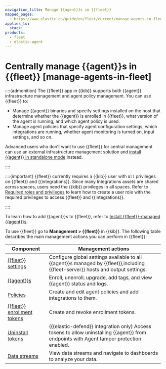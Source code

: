 ```yaml
---
navigation_title: Manage {{agent}}s in {{fleet}}
mapped_pages:
  - https://www.elastic.co/guide/en/fleet/current/manage-agents-in-fleet.html
applies_to:
  stack:
products:
  - fleet
  - elastic-agent
---
```


# Centrally manage {{agent}}s in {{fleet}} [manage-agents-in-fleet]


::::{admonition}
The {{fleet}} app in {{kib}} supports both {{agent}} infrastructure management and agent policy management. You can use {{fleet}} to:

* Manage {{agent}} binaries and specify settings installed on the host that determine whether the {{agent}} is enrolled in {{fleet}}, what version of the agent is running, and which agent policy is used.
* Manage agent policies that specify agent configuration settings, which integrations are running, whether agent monitoring is turned on, input settings, and so on.

Advanced users who don’t want to use {{fleet}} for central management can use an external infrastructure management solution and [install {{agent}} in standalone mode](/reference/fleet/install-standalone-elastic-agent.md) instead.

::::


::::{important}
{{fleet}} currently requires a {{kib}} user with `All` privileges on {{fleet}} and {{integrations}}. Since many Integrations assets are shared across spaces, users need the {{kib}} privileges in all spaces. Refer to [Required roles and privileges](/reference/fleet/fleet-roles-privileges.md) to learn how to create a user role with the required privileges to access {{fleet}} and {{integrations}}.

::::


To learn how to add {{agent}}s to {{fleet}}, refer to [Install {{fleet}}-managed {{agent}}s](/reference/fleet/install-fleet-managed-elastic-agent.md).

To use {{fleet}} go to **Management > {{fleet}}** in {{kib}}. The following table describes the main management actions you can perform in {{fleet}}:

| Component | Management actions |
| --- | --- |
| [{{fleet}} settings](/reference/fleet/fleet-settings.md) | Configure global settings available to all {{agent}}s managed by {{fleet}},including {{fleet-server}} hosts and output settings. |
| [{{agent}}s](/reference/fleet/manage-agents.md) | Enroll, unenroll, upgrade, add tags, and view {{agent}} status and logs. |
| [Policies](/reference/fleet/agent-policy.md) | Create and edit agent policies and add integrations to them. |
| [{{fleet}} enrollment tokens](/reference/fleet/fleet-enrollment-tokens.md) | Create and revoke enrollment tokens. |
| [Uninstall tokens](/solutions/security/configure-elastic-defend/prevent-elastic-agent-uninstallation.md) | ({{elastic-defend}} integration only) Access tokens to allow uninstalling {{agent}} from endpoints with Agent tamper protection enabled. |
| [Data streams](/reference/fleet/data-streams.md) | View data streams and navigate to dashboards to analyze your data. |







